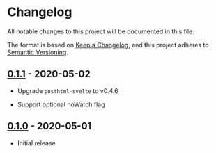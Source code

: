 # Changelog

All notable changes to this project will be documented in this file.

The format is based on [Keep a Changelog](https://keepachangelog.com/en/1.0.0/),
and this project adheres to [Semantic Versioning](https://semver.org/spec/v2.0.0.html).

## [0.1.1](https://github.com/metonym/nouveau/releases/tag/0.1.1) - 2020-05-02

- Upgrade `posthtml-svelte` to v0.4.6

- Support optional noWatch flag

## [0.1.0](https://github.com/metonym/nouveau/releases/tag/0.1.0) - 2020-05-01

- Initial release
